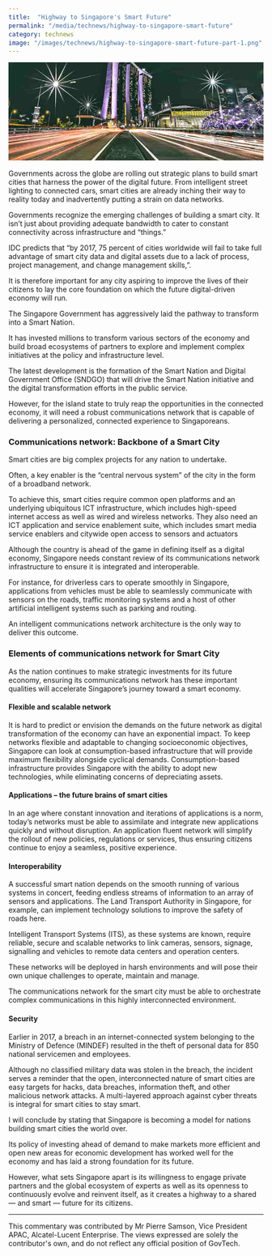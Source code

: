 ```yaml
---
title:  "Highway to Singapore's Smart Future"
permalink: "/media/technews/highway-to-singapore-smart-future"
category: technews
image: "/images/technews/highway-to-singapore-smart-future-part-1.png"
---
```


![highway to singapore's smart future](/images/technews/highway-to-singapore-smart-future-part-1.png)

Governments across the globe are rolling out strategic plans to build smart cities that harness the power of the digital future. From intelligent street lighting to connected cars, smart cities are already inching their way to reality today and inadvertently putting a strain on data networks.

Governments recognize the emerging challenges of building a smart city. It isn’t just about providing adequate bandwidth to cater to constant connectivity across infrastructure and “things.”

IDC predicts that “by 2017, 75 percent of cities worldwide will fail to take full advantage of smart city data and digital assets due to a lack of process, project management, and change management skills,”.

It is therefore important for any city aspiring to improve the lives of their citizens to lay the core foundation on which the future digital-driven economy will run.

The Singapore Government has aggressively laid the pathway to transform into a Smart Nation.

It has invested millions to transform various sectors of the economy and build broad ecosystems of partners to explore and implement complex initiatives at the policy and infrastructure level.

The latest development is the formation of the Smart Nation and Digital Government Office (SNDGO) that will drive the Smart Nation initiative and the digital transformation efforts in the public service.

However, for the island state to truly reap the opportunities in the connected economy, it will need a robust communications network that is capable of delivering a personalized, connected experience to Singaporeans.

### **Communications network: Backbone of a Smart City**
Smart cities are big complex projects for any nation to undertake.

Often, a key enabler is the “central nervous system” of the city in the form of a broadband network.

To achieve this, smart cities require common open platforms and an underlying ubiquitous ICT infrastructure, which includes high-speed internet access as well as wired and wireless networks. They also need an ICT application and service enablement suite, which includes smart media service enablers and citywide open access to sensors and actuators

Although the country is ahead of the game in defining itself as a digital economy, Singapore needs constant review of its communications network infrastructure to ensure it is integrated and interoperable.

For instance, for driverless cars to operate smoothly in Singapore, applications from vehicles must be able to seamlessly communicate with sensors on the roads, traffic monitoring systems and a host of other artificial intelligent systems such as parking and routing.

An intelligent communications network architecture is the only way to deliver this outcome.

### **Elements of communications network for Smart City**
As the nation continues to make strategic investments for its future economy, ensuring its communications network has these important qualities will accelerate Singapore’s journey toward a smart economy.

#### **Flexible and scalable network**

It is hard to predict or envision the demands on the future network as digital transformation of the economy can have an exponential impact. To keep networks flexible and adaptable to changing socioeconomic objectives, Singapore can look at consumption-based infrastructure that will provide maximum flexibility alongside cyclical demands. Consumption-based infrastructure provides Singapore with the ability to adopt new technologies, while eliminating concerns of depreciating assets.

#### **Applications – the future brains of smart cities**

In an age where constant innovation and iterations of applications is a norm, today’s networks must be able to assimilate and integrate new applications quickly and without disruption. An application fluent network will simplify the rollout of new policies, regulations or services, thus ensuring citizens continue to enjoy a seamless, positive experience.

#### **Interoperability**

A successful smart nation depends on the smooth running of various systems in concert, feeding endless streams of information to an array of sensors and applications. The Land Transport Authority in Singapore, for example, can implement technology solutions to improve the safety of roads here.

Intelligent Transport Systems (ITS), as these systems are known, require reliable, secure and scalable networks to link cameras, sensors, signage, signalling and vehicles to remote data centers and operation centers.

These networks will be deployed in harsh environments and will pose their own unique challenges to operate, maintain and manage.

The communications network for the smart city must be able to orchestrate complex communications in this highly interconnected environment.

#### **Security**

Earlier in 2017, a breach in an internet-connected system belonging to the Ministry of Defence (MINDEF) resulted in the theft of personal data for 850 national servicemen and employees.

Although no classified military data was stolen in the breach, the incident serves a reminder that the open, interconnected nature of smart cities are easy targets for hacks, data breaches, information theft, and other malicious network attacks. A multi-layered approach against cyber threats is integral for smart cities to stay smart.

 

I will conclude by stating that Singapore is becoming a model for nations building smart cities the world over.

Its policy of investing ahead of demand to make markets more efficient and open new areas for economic development has worked well for the economy and has laid a strong foundation for its future.

However, what sets Singapore apart is its willingness to engage private partners and the global ecosystem of experts as well as its openness to continuously evolve and reinvent itself, as it creates a highway to a shared — and smart — future for its citizens.

--- 

This commentary was contributed by Mr Pierre Samson, Vice President APAC, Alcatel-Lucent Enterprise. The views expressed are solely the contributor's own, and do not reflect any official position of GovTech.

